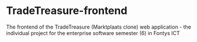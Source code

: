 # TradeTreasure-frontend
The frontend of the TradeTreasure (Marktplaats clone) web application - the individual project for the enterprise software semester (6) in Fontys ICT
